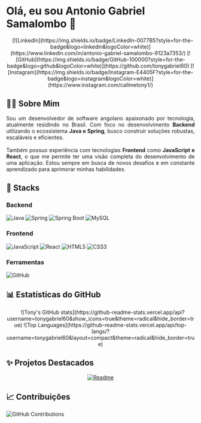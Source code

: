 # Olá, eu sou Antonio Gabriel Samalombo 👋

<div align="center">
  
[![LinkedIn](https://img.shields.io/badge/LinkedIn-0077B5?style=for-the-badge&logo=linkedin&logoColor=white)](https://www.linkedin.com/in/antonio-gabriel-samalombo-9123a7353/)
[![GitHub](https://img.shields.io/badge/GitHub-100000?style=for-the-badge&logo=github&logoColor=white)](https://github.com/tonygabriel60)
[![Instagram](https://img.shields.io/badge/Instagram-E4405F?style=for-the-badge&logo=instagram&logoColor=white)](https://www.instagram.com/callmetony1/)

</div>

## 👨‍💻 Sobre Mim

<p align="justify">
Sou um desenvolvedor de software angolano apaixonado por tecnologia, atualmente residindo no Brasil. Com foco no desenvolvimento <strong>Backend</strong> utilizando o ecossistema <strong>Java e Spring</strong>, busco construir soluções robustas, escaláveis e eficientes. 
<br><br>
Também possuo experiência com tecnologias <strong>Frontend</strong> como <strong>JavaScript e React</strong>, o que me permite ter uma visão completa do desenvolvimento de uma aplicação. Estou sempre em busca de novos desafios e em constante aprendizado para aprimorar minhas habilidades.
</p>

## 🚀 Stacks

### Backend
![Java](https://img.shields.io/badge/Java-ED8B00?style=for-the-plastic&logo=openjdk&logoColor=white)
![Spring](https://img.shields.io/badge/Spring-6DB33F?style=for-the-plastic&logo=spring&logoColor=white)
![Spring Boot](https://img.shields.io/badge/Spring_Boot-6DB33F?style=for-the-plastic&logo=springboot&logoColor=white)
![MySQL](https://img.shields.io/badge/MySQL-00000F?style=for-the-plastic&logo=mysql&logoColor=white)

### Frontend
![JavaScript](https://img.shields.io/badge/JavaScript-F7DF1E?style=for-the-plastic&logo=javascript&logoColor=black)
![React](https://img.shields.io/badge/React-20232A?style=for-the-plastic&logo=react&logoColor=61DAFB)
![HTML5](https://img.shields.io/badge/HTML5-E34F26?style=for-the-plastic&logo=html5&logoColor=white)
![CSS3](https://img.shields.io/badge/CSS3-1572B6?style=for-the-plastic&logo=css3&logoColor=white)

### Ferramentas
![GitHub](https://img.shields.io/badge/GitHub-100000?style=for-the-plastic&logo=github&logoColor=white)

## 📊 Estatísticas do GitHub

<div align="center">
  
![Tony's GitHub stats](https://github-readme-stats.vercel.app/api?username=tonygabriel60&show_icons=true&theme=radical&hide_border=true)
![Top Languages](https://github-readme-stats.vercel.app/api/top-langs/?username=tonygabriel60&layout=compact&theme=radical&hide_border=true)

</div>

## ✨ Projetos Destacados

<div align="center">

[![Readme](https://github-readme-stats.vercel.app/api/pin/?username=tonygabriel60&repo=dio-lab-open-source&theme=radical&show_owner=true)](https://github.com/tonygabriel60/dio-lab-open-source)

</div>

## 📈 Contribuições

![GitHub Contributions](https://github-readme-activity-graph.vercel.app/graph?username=tonygabriel60&theme=react-dark&hide_border=true&area=true)

